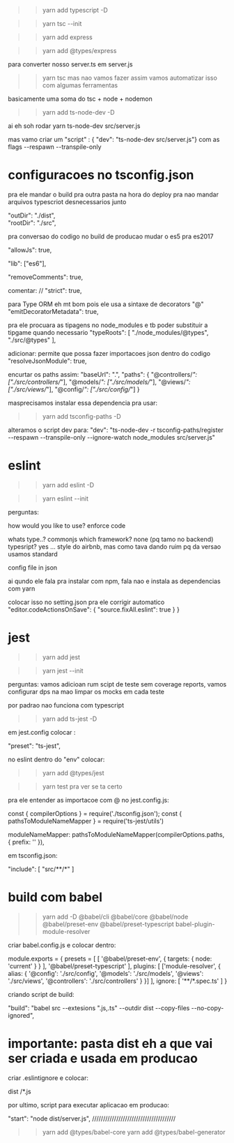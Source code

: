 >> yarn add typescript -D

>> yarn tsc --init

>> yarn add express

>> yarn add @types/express

para converter nosso server.ts em server.js
>> yarn tsc 
mas nao vamos fazer assim
vamos automatizar isso com algumas ferramentas

basicamente uma soma do tsc + node + nodemon
>> yarn add ts-node-dev -D

ai eh soh rodar yarn ts-node-dev src/server.js

mas vamo criar um "script" : { "dev": "ts-node-dev src/server.js"}
com as flags --respawn --transpile-only

# configuracoes no tsconfig.json

pra ele mandar o build pra outra pasta na hora do deploy
pra nao mandar arquivos typescriot desnecessarios junto

"outDir": "./dist",                        
"rootDir": "./src",                 

pra conversao do codigo no build de producao
mudar o es5 pra es2017

"allowJs": true,

"lib": ["es6"],  

"removeComments": true,

comentar:
// "strict": true,

para Type ORM eh mt bom pois ele usa a sintaxe de decorators "@"
"emitDecoratorMetadata": true,

pra ele procuara as tipagens no node_modules e tb
poder substituir a tipgame quando necessario
"typeRoots": [
      "./node_modules/@types",
      "./src/@types"
    ], 

adicionar:
permite que possa fazer importacoes json dentro do codigo
"resolveJsonModule": true,

encurtar os paths assim:
"baseUrl": ".",
"paths": {
      "@controllers/*": ["./src/controllers/*"],
      "@models/*": ["./src/models/*"],
      "@views/*": ["./src/views/*"],
      "@config/*": ["./src/config/*"]
    }


masprecisamos instalar essa dependencia pra usar:

>> yarn add tsconfig-paths -D

alteramos o script dev para:
"dev": "ts-node-dev -r tsconfig-paths/register --respawn --transpile-only --ignore-watch node_modules src/server.js"

# eslint

>> yarn add eslint -D

>> yarn eslint --init

perguntas: 

how would you like to use? enforce code

whats type..? commonjs
which framework? none (pq tamo no backend)
typesript? yes
...
style do airbnb, mas como tava dando ruim pq da versao usamos standard

config file in json

ai qundo ele fala pra instalar com npm, fala nao e instala as dependencias com yarn

colocar isso no setting.json pra ele corrigir automatico
"editor.codeActionsOnSave": {
      "source.fixAll.eslint": true
    }
}


# jest 

>> yarn add jest

>> yarn jest --init

perguntas:
vamos adicioan rum scipt de teste
sem coverage reports, vamos configurar dps na mao
limpar os mocks em cada teste

por padrao nao funciona com typescript

>> yarn add ts-jest -D

em jest.config colocar :

"preset": "ts-jest",

no eslint dentro do "env" colocar:

>> yarn add @types/jest

>> yarn test pra ver se ta certo

pra ele entender as importacoe com @
no jest.config.js:

const { compilerOptions } = require('./tsconfig.json');
const { pathsToModuleNameMapper } = require('ts-jest/utils')

moduleNameMapper: pathsToModuleNameMapper(compilerOptions.paths, { prefix: '<rootDir>' }),


em tsconfig.json:

"include": [
    "src/**/*"
  ]

# build com babel 

>> yarn add -D @babel/cli @babel/core @babel/node @babel/preset-env @babel/preset-typescript babel-plugin-module-resolver



criar babel.config.js e colocar dentro:

module.exports = {
  presets = [
    [
      '@babel/preset-env',
      {
        targets: {
          node: 'current'
        }
      }
    ],
    '@babel/preset-typescript'
  ],
  plugins: [
    ['module-resolver', {
      alias: {
        '@config': './src/config',
        '@models': './src/models',
        '@views': './src/views',
        '@controllers': './src/controllers'
      }
    }]
  ],
  ignore: [
    '**/*.spec.ts'
  ]
}



criando script de build:

"build": "babel src --extesions \".js,.ts\" --outdir dist --copy-files --no-copy-ignored",



# importante: pasta dist eh a que vai ser criada e usada em producao

criar .eslintignore
 e colocar:

 dist
/*.js



por ultimo, script para executar aplicacao em producao:

"start": "node dist/server.js",
//////////////////////////////////////

>> yarn add @types/babel-core 
>> yarn add @types/babel-generator

  